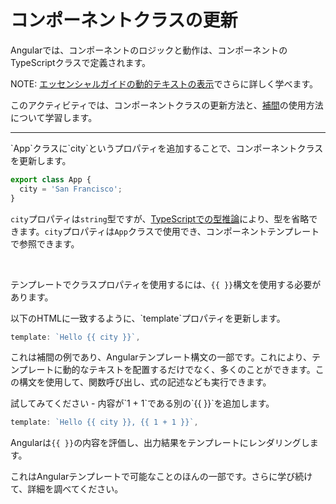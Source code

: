 # コンポーネントクラスの更新

Angularでは、コンポーネントのロジックと動作は、コンポーネントのTypeScriptクラスで定義されます。

NOTE: [エッセンシャルガイドの動的テキストの表示](/essentials/templates#showing-dynamic-text)でさらに詳しく学べます。

このアクティビティでは、コンポーネントクラスの更新方法と、[補間](/guide/templates/binding#render-dynamic-text-with-text-interpolation)の使用方法について学習します。

<hr />

<docs-workflow>

<docs-step title="`city`というプロパティを追加">
`App`クラスに`city`というプロパティを追加することで、コンポーネントクラスを更新します。

```ts
export class App {
  city = 'San Francisco';
}
```

`city`プロパティは`string`型ですが、[TypeScriptでの型推論](https://www.typescriptlang.org/docs/handbook/type-inference.html)により、型を省略できます。`city`プロパティは`App`クラスで使用でき、コンポーネントテンプレートで参照できます。

<br>

テンプレートでクラスプロパティを使用するには、`{{ }}`構文を使用する必要があります。
</docs-step>

<docs-step title="コンポーネントテンプレートの更新">
以下のHTMLに一致するように、`template`プロパティを更新します。

```ts
template: `Hello {{ city }}`,
```

これは補間の例であり、Angularテンプレート構文の一部です。これにより、テンプレートに動的なテキストを配置するだけでなく、多くのことができます。この構文を使用して、関数呼び出し、式の記述なども実行できます。
</docs-step>

<docs-step title="補間のさらなる練習">
試してみてください - 内容が`1 + 1`である別の`{{ }}`を追加します。

```ts
template: `Hello {{ city }}, {{ 1 + 1 }}`,
```

Angularは`{{ }}`の内容を評価し、出力結果をテンプレートにレンダリングします。
</docs-step>

</docs-workflow>

これはAngularテンプレートで可能なことのほんの一部です。さらに学び続けて、詳細を調べてください。
